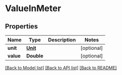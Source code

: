 # ValueInMeter

## Properties
Name | Type | Description | Notes
------------ | ------------- | ------------- | -------------
**unit** | [**Unit**](Unit.md) |  | [optional] 
**value** | **Double** |  | [optional] 

[[Back to Model list]](../README.md#documentation-for-models) [[Back to API list]](../README.md#documentation-for-api-endpoints) [[Back to README]](../README.md)


